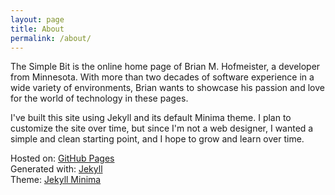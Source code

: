 ```yaml
---
layout: page
title: About
permalink: /about/
---
```


The Simple Bit is the online home page of Brian M. Hofmeister, a developer from Minnesota.  With more than two decades of software experience in a wide variety of environments, Brian wants to showcase his passion and love for the world of technology in these pages.

I've built this site using Jekyll and its default Minima theme. I plan to customize the site over time, but since I'm not a web designer, I wanted a simple and clean starting point, and I hope to grow and learn over time.

Hosted on: <a href="https://pages.github.com/">GitHub Pages</a><br />
Generated with: <a href="https://jekyllrb.com/">Jekyll</a><br />
Theme: <a href="https://github.com/jekyll/minima">Jekyll Minima</a><br />